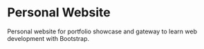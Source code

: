 # Personal Website
Personal website for portfolio showcase and gateway to learn web development with Bootstrap.
